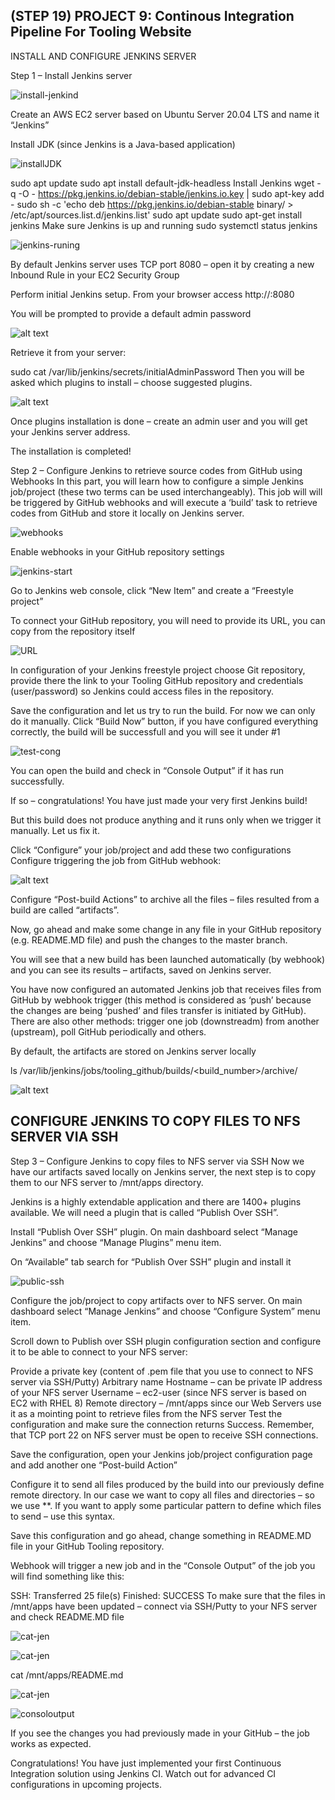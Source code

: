 ## (STEP 19) PROJECT 9: Continous Integration Pipeline For Tooling Website

INSTALL AND CONFIGURE JENKINS SERVER

Step 1 – Install Jenkins server

![install-jenkind](./images/install-Jenkins.png)

Create an AWS EC2 server based on Ubuntu Server 20.04 LTS and name it “Jenkins”

Install JDK (since Jenkins is a Java-based application)

![installJDK](./images/installJDK.png)

sudo apt update
sudo apt install default-jdk-headless
Install Jenkins
wget -q -O - https://pkg.jenkins.io/debian-stable/jenkins.io.key | sudo apt-key add -
sudo sh -c 'echo deb https://pkg.jenkins.io/debian-stable binary/ > \
    /etc/apt/sources.list.d/jenkins.list'
sudo apt update
sudo apt-get install jenkins
Make sure Jenkins is up and running
sudo systemctl status jenkins

![jenkins-runing](./images/jenkins%20running.png)

By default Jenkins server uses TCP port 8080 – open it by creating a new Inbound Rule in your EC2 Security Group
        

Perform initial Jenkins setup.
From your browser access http://<Jenkins-Server-Public-IP-Address-or-Public-DNS-Name>:8080

You will be prompted to provide a default admin password

 ![alt text](image.jpg)

Retrieve it from your server:

sudo cat /var/lib/jenkins/secrets/initialAdminPassword
Then you will be asked which plugins to install – choose suggested plugins.

 ![alt text](image.jpg)

Once plugins installation is done – create an admin user and you will get your Jenkins server address.

The installation is completed!

 

Step 2 – Configure Jenkins to retrieve source codes from GitHub using Webhooks
In this part, you will learn how to configure a simple Jenkins job/project (these two terms can be used interchangeably). This job will will be triggered by GitHub webhooks and will execute a ‘build’ task to retrieve codes from GitHub and store it locally on Jenkins server.

![webhooks](./images/webhooks.png)

Enable webhooks in your GitHub repository settings
        
 ![jenkins-start](./images/jenkinsstatted.png)

Go to Jenkins web console, click “New Item” and create a “Freestyle project”
        

To connect your GitHub repository, you will need to provide its URL, you can copy from the repository itself

 ![URL](./images/jenkins-ready.png)

In configuration of your Jenkins freestyle project choose Git repository, provide there the link to your Tooling GitHub repository and credentials (user/password) so Jenkins could access files in the repository.

 

Save the configuration and let us try to run the build. For now we can only do it manually.
Click “Build Now” button, if you have configured everything correctly, the build will be successfull and you will see it under #1

 ![test-cong](./images/test-cong-sucess.png)

You can open the build and check in “Console Output” if it has run successfully.

If so – congratulations! You have just made your very first Jenkins build!

But this build does not produce anything and it runs only when we trigger it manually. Let us fix it.

Click “Configure” your job/project and add these two configurations
Configure triggering the job from GitHub webhook:

 ![alt text](image.jpg)

Configure “Post-build Actions” to archive all the files – files resulted from a build are called “artifacts”.

 

Now, go ahead and make some change in any file in your GitHub repository (e.g. README.MD file) and push the changes to the master branch.

You will see that a new build has been launched automatically (by webhook) and you can see its results – artifacts, saved on Jenkins server.

 

You have now configured an automated Jenkins job that receives files from GitHub by webhook trigger (this method is considered as ‘push’ because the changes are being ‘pushed’ and files transfer is initiated by GitHub). There are also other methods: trigger one job (downstreadm) from another (upstream), poll GitHub periodically and others.

By default, the artifacts are stored on Jenkins server locally

ls /var/lib/jenkins/jobs/tooling_github/builds/<build_number>/archive/

![alt text](image.jpg)


## CONFIGURE JENKINS TO COPY FILES TO NFS SERVER VIA SSH
Step 3 – Configure Jenkins to copy files to NFS server via SSH
Now we have our artifacts saved locally on Jenkins server, the next step is to copy them to our NFS server to /mnt/apps directory.

Jenkins is a highly extendable application and there are 1400+ plugins available. We will need a plugin that is called “Publish Over SSH”.

Install “Publish Over SSH” plugin.
On main dashboard select “Manage Jenkins” and choose “Manage Plugins” menu item.

On “Available” tab search for “Publish Over SSH” plugin and install it 

![public-ssh](./images/publishoverssh.png)

Configure the job/project to copy artifacts over to NFS server.
On main dashboard select “Manage Jenkins” and choose “Configure System” menu item.

Scroll down to Publish over SSH plugin configuration section and configure it to be able to connect to your NFS server:

Provide a private key (content of .pem file that you use to connect to NFS server via SSH/Putty)
Arbitrary name
Hostname – can be private IP address of your NFS server
Username – ec2-user (since NFS server is based on EC2 with RHEL 8)
Remote directory – /mnt/apps since our Web Servers use it as a mointing point to retrieve files from the NFS server
Test the configuration and make sure the connection returns Success. Remember, that TCP port 22 on NFS server must be open to receive SSH connections.

    

Save the configuration, open your Jenkins job/project configuration page and add another one “Post-build Action”

 

Configure it to send all files produced by the build into our previously define remote directory. In our case we want to copy all files and directories – so we use **.
If you want to apply some particular pattern to define which files to send – use this syntax.

 

Save this configuration and go ahead, change something in README.MD file in your GitHub Tooling repository.

Webhook will trigger a new job and in the “Console Output” of the job you will find something like this:

SSH: Transferred 25 file(s)
Finished: SUCCESS
To make sure that the files in /mnt/apps have been updated – connect via SSH/Putty to your NFS server and check README.MD file

![cat-jen](./images/cat-jenkins2.png)


![cat-jen](./images/cat-jenkins.pngimage.png)

cat /mnt/apps/README.md


![cat-jen](./images/console-output.png)


![consoloutput](./images/console-output2.png.)


If you see the changes you had previously made in your GitHub – the job works as expected.

Congratulations!
You have just implemented your first Continuous Integration solution using Jenkins CI. Watch out for advanced CI configurations in upcoming projects.

 